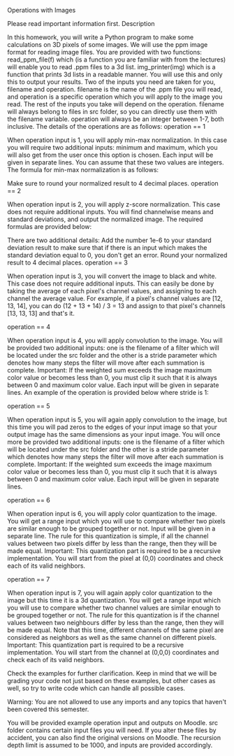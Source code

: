 Operations with Images 

Please read important information first.
Description

In this homework, you will write a Python program to make some calculations on 3D pixels of some images.
We will use the ppm image format for reading image files. You are provided with two functions: 
read_ppm_file(f) which (is a function you are familiar with from the lectures) will enable you to read .ppm files to a 3d list.
img_printer(img) which is a function that prints 3d lists in a readable manner. You will use this and only this to output your results.
Two of the inputs you need are taken for you, filename and operation. 
filename is the name of the .ppm file you will read, and operation is a specific operation which you will apply to the image you read. 
The rest of the inputs you take will depend on the operation. filename will always belong to files in src folder, so you can directly use them with the filename variable. 
operation will always be an integer between 1-7, both inclusive. The details of the operations are as follows:
operation == 1

When operation input is 1, you will apply min-max normalization. 
In this case you will require two additional inputs: minimum and maximum, which you will also get from the user once this option is chosen. 
Each input will be given in separate lines. You can assume that these two values are integers. 
The formula for min-max normalization is as follows:



Make sure to round your normalized result to 4 decimal places.
operation == 2

When operation input is 2, you will apply z-score normalization. 
This case does not require additional inputs. You will find channelwise means and standard deviations, and output the normalized image. 
The required formulas are provided below:



There are two additional details:
Add the number 1e-6 to your standard deviation result to make sure that if there is an input which makes the standard deviation equal to 0, you don't get an error.
Round your normalized result to 4 decimal places.
operation == 3

When operation input is 3, you will convert the image to black and white. This case does not require additional inputs. 
This can easily be done by taking the average of each pixel's channel values, and assigning to each channel the average value.
For example, if a pixel's channel values are [12, 13, 14], you can do (12 + 13 + 14) / 3 = 13 and assign to that pixel's channels [13, 13, 13] and that's it.

operation == 4

When operation input is 4, you will apply convolution to the image.
You will be provided two additional inputs: one is the filename of a filter which will be located under the src folder 
and the other is a stride parameter which denotes how many steps the filter will move after each summation is complete. 
Important: If the weighted sum exceeds the image maximum color value or becomes less than 0, you must clip it such that it is always between 0 and maximum color value. 
Each input will be given in separate lines. An example of the operation is provided below where stride is 1:



operation == 5

When operation input is 5, you will again apply convolution to the image, but this time you 
will pad zeros to the edges of your input image so that your output image has the same dimensions as your input image. 
You will once more be provided two additional inputs: one is the filename of a filter which will be located under the src folder 
and the other is a stride parameter which denotes how many steps the filter will move after each summation is complete. 
Important: If the weighted sum exceeds the image maximum color value or becomes less than 0, you must clip it such that it is always between 0 and maximum color value. 
Each input will be given in separate lines.

operation == 6

When operation input is 6, you will apply color quantization to the image. 
You will get a range input which you will use to compare whether two pixels are similar enough to be grouped together or not. Input will be given in a separate line.
The rule for this quantization is simple, if all the channel values between two pixels differ by less than the range, then they will be made equal. 
Important: This quantization part is required to be a recursive implementation. 
You will start from the pixel at (0,0) coordinates and check each of its valid neighbors.

operation == 7

When operation input is 7, you will again apply color quantization to the image but this time it is a 3d quantization. 
You will get a range input which you will use to compare whether two channel values are similar enough to be grouped together or not. 
The rule for this quantization is if the channel values between two neighbours differ by less than the range, then they will be made equal. 
Note that this time, different channels of the same pixel are considered as neighbors as well as the same channel on different pixels. Important: This quantization part is required to be a recursive implementation. 
You will start from the channel at (0,0,0) coordinates and check each of its valid neighbors.

Check the examples for further clarification. Keep in mind that we will be grading your code not just based on these examples, but other cases as well,	so try to write code which can handle all possible cases.

Warning: You are not allowed to use any imports and any topics that haven't been covered this semester.

You will be provided example operation input and outputs on Moodle. src folder contains certain input files you will need. If you alter these files by accident, you can also find the original versions on Moodle. 
The recursion depth limit is assumed to be 1000, and inputs are provided accordingly.
